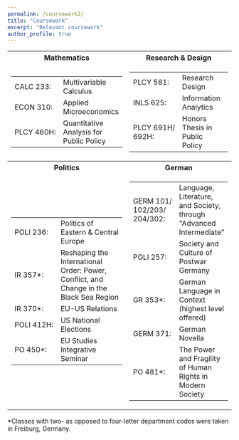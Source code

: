 ```yaml
---
permalink: /coursework2/
title: "Coursework"
excerpt: "Relevant coursework"
author_profile: true
---
```


<table>
<tr>
  <th>Mathematics</th>
  <th>Research & Design</th>
</tr>
<tr>
  <td><table><tr><td nowrap>CALC 233:</td><td>Multivariable Calculus</td></tr><tr><td nowrap>ECON 310:</td><td>Applied Microeconomics</td></tr><tr><td nowrap>PLCY 460H:</td><td>Quantitative Analysis for Public Policy</td></tr></table></td>
  <td><table><tr><td nowrap>PLCY 581:</td><td>Research Design</td></tr><tr><td nowrap>INLS 625:</td><td>Information Analytics</td></tr><tr><td nowrap>PLCY 691H/<br>692H:</td><td>Honors Thesis in Public Policy</td></tr></table></td>
</tr>  
<tr>
  <th>Politics</th>
  <th>German</th>
</tr>
<tr>
  <td><table><tr><td nowrap>POLI 236:</td><td>Politics of Eastern & Central Europe</td></tr><tr><td nowrap>IR 357*:</td><td>Reshaping the International Order: Power, Conflict, and Change in the Black Sea Region</td></tr><tr><td nowrap>IR 370*:</td><td>EU-US Relations</td></tr><tr><td nowrap>POLI 412H:</td><td>US National Elections</td></tr><tr><td nowrap>PO 450*:</td><td>EU Studies Integrative Seminar</td></tr></table></td>
  <td><table><tr><td nowrap>GERM 101/<br>102/203/<br>204/302:</td><td>Language, Literature, and Society, through "Advanced Intermediate"</td></tr><tr><td nowrap>POLI 257:</td><td>Society and Culture of Postwar Germany</td></tr><tr><td nowrap>GR 353*:</td><td>German Language in Context (highest level offered)</td></tr><tr><td nowrap>GERM 371:</td><td>German Novella</td></tr><tr><td nowrap>PO 481*:</td><td>The Power and Fragility of Human Rights in Modern Society</td></tr></table></td>
</tr>
</table>

\*Classes with two- as opposed to four-letter department codes were taken in Freiburg, Germany.
